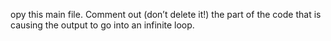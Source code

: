 opy this main file. Comment out (don’t delete it!) the part of the code that is causing the output to go into an infinite loop.
